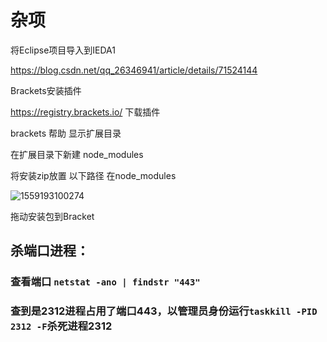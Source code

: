 杂项
===

将Eclipse项目导入到IEDA1

<https://blog.csdn.net/qq_26346941/article/details/71524144>



Brackets安装插件

<https://registry.brackets.io/> 下载插件

brackets 帮助 显示扩展目录

在扩展目录下新建 node_modules

将安装zip放置 以下路径  在node_modules

![1559193100274](C:\Users\NPL\AppData\Roaming\Typora\typora-user-images\1559193100274.png)

拖动安装包到Bracket





## 杀端口进程：

### 查看端口 `netstat -ano | findstr "443"`

### 查到是2312进程占用了端口443，以管理员身份运行`taskkill -PID 2312 -F`杀死进程2312

